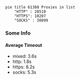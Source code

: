
```mermaid
pie title 61388 Proxies in list
    "HTTP" : 28510
    "HTTPS": 10207
    "SOCKS" : 30899
```

### Some Info
#### Average Timeout

- mixed: 3.6s
- http: 1.8s
- https: 8.2s
- socks: 5.3s